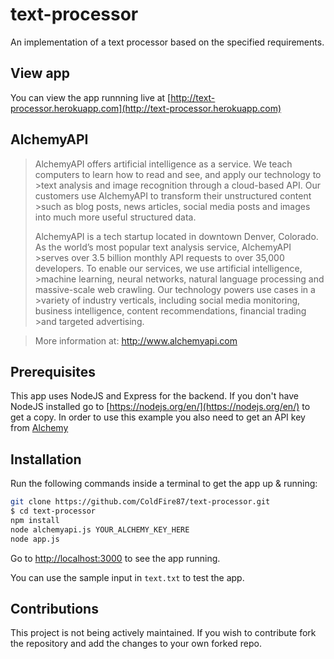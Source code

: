 # text-processor #

An implementation of a text processor based on the specified requirements.

## View app ##

You can view the app runnning live at [http://text-processor.herokuapp.com](http://text-processor.herokuapp.com)

## AlchemyAPI ##

>AlchemyAPI offers artificial intelligence as a service. We teach computers to learn how to read and see, and apply our technology to >text analysis and image recognition through a cloud-based API. Our customers use AlchemyAPI to transform their unstructured content >such as blog posts, news articles, social media posts and images into much more useful structured data. 
>
>AlchemyAPI is a tech startup located in downtown Denver, Colorado. As the world’s most popular text analysis service, AlchemyAPI >serves over 3.5 billion monthly API requests to over 35,000 developers. To enable our services, we use artificial intelligence, >machine learning, neural networks, natural language processing and massive-scale web crawling. Our technology powers use cases in a >variety of industry verticals, including social media monitoring, business intelligence, content recommendations, financial trading >and targeted advertising.

>More information at: http://www.alchemyapi.com

## Prerequisites ##

This app uses NodeJS and Express for the backend.
If you don't have NodeJS installed go to [https://nodejs.org/en/](https://nodejs.org/en/) to get a copy.
In order to use this example you also need to get an API key from [Alchemy](http://www.alchemyapi.com/api/register.html)

## Installation ##

Run the following commands inside a terminal to get the app up & running:
```bash
git clone https://github.com/ColdFire87/text-processor.git
$ cd text-processor
npm install
node alchemyapi.js YOUR_ALCHEMY_KEY_HERE
node app.js
```

Go to [http://localhost:3000](http://localhost:3000) to see the app running.

You can use the sample input in `text.txt` to test the app.

## Contributions ##

This project is not being actively maintained. If you wish to contribute fork the repository and add the changes to your own forked repo.
